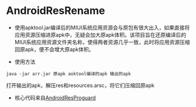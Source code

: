 # AndroidResRename
- 使用apktool.jar编译后的MIUI系统应用资源会与原包有很大出入，如果直接将应用资源压缩进原apk中，无疑会加大原apk体积。该项目旨在还原编译后的MIUI系统应用资源文件夹名称，使得两者资源几乎一致，此时将应用资源压缩回原apk，便不会增大原apk体积。

- 使用方法
```shell
java -jar arr.jar 原apk aoktool编译的apk 输出的apk
```
打开输出的apk，解压res和resources.arsc，将它们压缩回原apk

- 核心代码来自[AndroidResProguard](https://github.com/s562218/AndroidResProguard)
